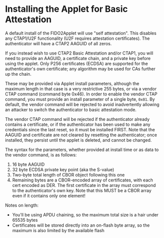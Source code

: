 # Installing the Applet for Basic Attestation

A default install of the FIDO2Applet will use "self attestation". This disables any
CTAP1/U2F functionality (U2F requires attestation certificates). The authenticator will
have a CTAP2 AAGUID of all zeros.

If you instead wish to use CTAP2 Basic Attestation and/or CTAP1, you will need to provide
an AAGUID, a certificate chain, and a private key before using the applet. Only P256
certificates (ECDSA) are supported for the authenticator's own certificate; any algorithm
may be used for CAs further up the chain.

These may be provided via Applet install parameters, although the maximum length in that case
is a very restrictive 255 bytes, or via a vendor CTAP command (command byte 0x46). In order
to enable the vendor CTAP command, you must provide an install parameter of a single byte,
`0x01`. By default, the vendor command will be rejected to avoid inadvertently allowing an attacker
to switch the authenticator to basic attestation mode.

The vendor CTAP command will be rejected if the authenticator already contains a certificate,
or if the authenticator has been used to make any credentials since the last reset, so it must
be installed FIRST. Note that the AAGUID and certificate are not cleared by resetting the
authenticator; once installed, they persist until the applet is deleted, and cannot be changed.

The syntax for the parameters, whether provided at install time or as data to the vendor command,
is as follows:

1. 16 byte AAGUID
1. 32 byte ECDSA private key point (aka the S-value)
1. Two-byte total length of CBOR object following this one
1. Remaining bytes are a CBOR-encoded array of certificates, with each cert encoded as DER. The
   first certificate in the array must correspond to the authenticator's own key. Note that this
   MUST be a CBOR array even if it contains only one element!

Notes on length:
- You'll be using APDU chaining, so the maximum total size is a hair under 65535 bytes
- Certificates will be stored directly into an on-flash byte array, so the maximum is also
  limited by the available flash

